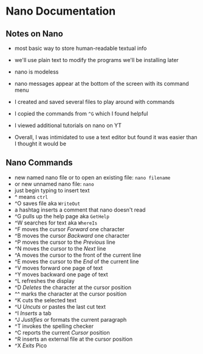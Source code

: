 # Nano Documentation

## Notes on Nano
- most basic way to store human-readable textual info
- we'll use plain text to modify the programs we'll be installing later
- nano is modeless
- nano messages appear at the bottom of the screen with its command menu


- I created and saved several files to play around with commands
- I copied the commands from `^G` which I found helpful
- I viewed additional tutorials on nano on YT
- Overall, I was intimidated to use a text editor but found it was easier than I thought it would be

## Nano Commands

- new named nano file or to open an existing file: `nano filename`
- or new unnamed nano file: `nano`
- just begin typing to insert text
- ^ means `ctrl`
- ^O saves file aka `WriteOut`
- a hashtag inserts a comment that nano doesn't read
- ^G pulls up the help page aka `GetHelp`
- ^W searches for text aka `WhereIs`
- ^F moves the cursor *Forward* one character
- ^B moves the cursor *Backward* one character
- ^P moves the cursor to the *Previous* line
- ^N moves the cursor to the *Next* line
- ^A moves the cursor to the front of the current line
- ^E moves the cursor to the *End* of the current line
- ^V moves forward one page of text
- ^Y moves backward one page of text
- ^L refreshes the display
- ^D *Deletes* the character at the cursor position
- ^^ marks the character at the cursor position
- ^K cuts the selected text
- ^U *Uncuts* or pastes the last cut text
- ^I *Inserts* a tab
- ^J *Justifies* or formats the current paragraph
- ^T invokes the spelling checker
- ^C reports the current *Cursor* position
- ^R inserts an external file at the cursor position
- ^X *Exits* Pico
